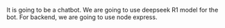 It is going to be a chatbot. 
We are going to use deepseek R1 model for the bot.
For backend, we are going to use node express.
